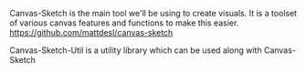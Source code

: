 Canvas-Sketch is the main tool we'll be using to create visuals. It is a toolset of various canvas features and functions to make this easier. 
https://github.com/mattdesl/canvas-sketch

Canvas-Sketch-Util is a utility library which can be used along with Canvas-Sketch